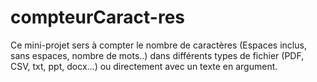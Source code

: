# compteurCaract-res
Ce mini-projet sers à compter le nombre de caractères (Espaces inclus, sans espaces, nombre de mots..) dans différents types de fichier (PDF, CSV, txt, ppt, docx...) ou directement avec un texte en argument.
